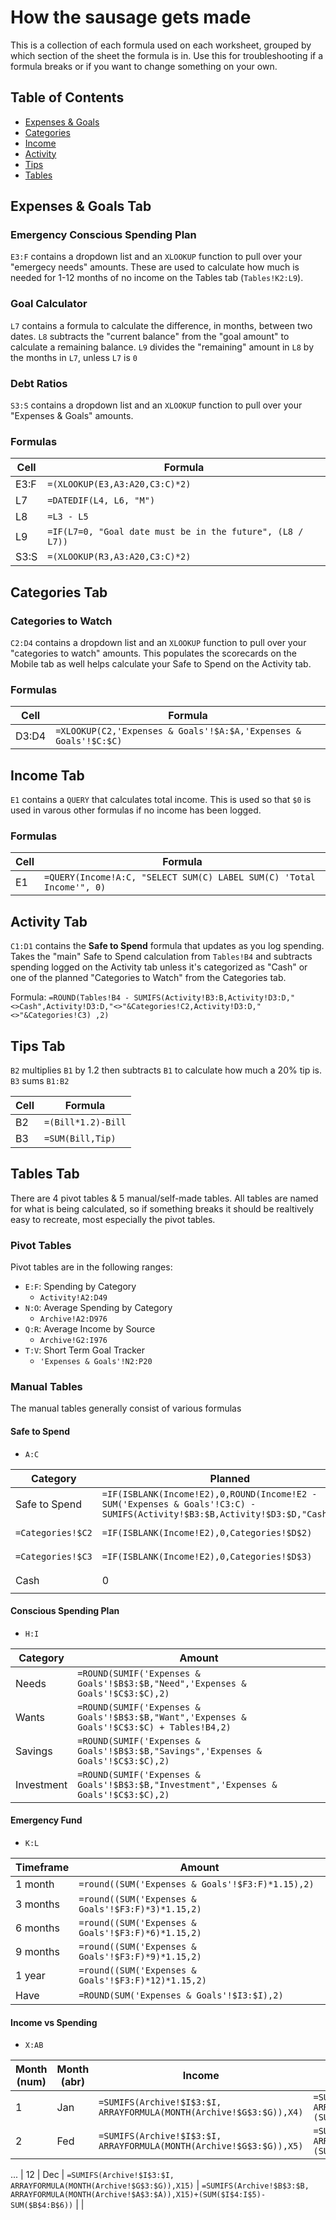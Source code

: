 # How the sausage gets made

This is a collection of each formula used on each worksheet, grouped by which section of the sheet the formula is in. Use this for troubleshooting if a formula breaks or if you want to change something on your own.

## Table of Contents
- [Expenses & Goals](https://github.com/jeremyraby/simpleBudgetApp/blob/main/formulas.md#expenses--goals-tab)
- [Categories](https://github.com/jeremyraby/simpleBudgetApp/blob/main/formulas.md#categories-tab)
- [Income](https://github.com/jeremyraby/simpleBudgetApp/blob/main/formulas.md#income-tab)
- [Activity](https://github.com/jeremyraby/simpleBudgetApp/blob/main/formulas.md#activity-tab)
- [Tips](https://github.com/jeremyraby/simpleBudgetApp/blob/main/formulas.md#tips-tab)
- [Tables](https://github.com/jeremyraby/simpleBudgetApp/blob/main/formulas.md#tables-tab)

## Expenses & Goals Tab

### Emergency Conscious Spending Plan

`E3:F` contains a dropdown list and an `XLOOKUP` function to pull over your "emergecy needs" amounts. These are used to calculate how much is needed for 1-12 months of no income on the Tables tab (`Tables!K2:L9`).

### Goal Calculator

`L7` contains a formula to calculate the difference, in months, between two dates.
`L8` subtracts the "current balance" from the "goal amount" to calculate a remaining balance.
`L9` divides the "remaining" amount in `L8` by the months in `L7`, unless `L7` is `0`

### Debt Ratios
`S3:S` contains a dropdown list and an `XLOOKUP` function to pull over your "Expenses & Goals" amounts.

### Formulas
| Cell | Formula |
| --- | --- |
| E3:F | `=(XLOOKUP(E3,A3:A20,C3:C)*2)` |
| L7 | `=DATEDIF(L4, L6, "M")` |
| L8 | `=L3 - L5` |
| L9 | `=IF(L7=0, "Goal date must be in the future", (L8 / L7))` |
| S3:S | `=(XLOOKUP(R3,A3:A20,C3:C)*2)` |

## Categories Tab

### Categories to Watch

`C2:D4` contains a dropdown list and an `XLOOKUP` function to pull over your "categories to watch" amounts. This populates the scorecards on the Mobile tab as well helps calculate your Safe to Spend on the Activity tab.

### Formulas

| Cell | Formula |
| --- | --- |
| D3:D4 | `=XLOOKUP(C2,'Expenses & Goals'!$A:$A,'Expenses & Goals'!$C:$C)` |

## Income Tab

`E1` contains a `QUERY` that calculates total income. This is used so that `$0` is used in varous other formulas if no income has been logged.

### Formulas

| Cell | Formula |
| --- | --- |
| E1 | `=QUERY(Income!A:C, "SELECT SUM(C) LABEL SUM(C) 'Total Income'", 0)` |

## Activity Tab

`C1:D1` contains the **Safe to Spend** formula that updates as you log spending. Takes the "main" Safe to Spend calculation from `Tables!B4` and subtracts spending logged on the Activity tab unless it's categorized as "Cash" or one of the planned "Categories to Watch" from the Categories tab.

Formula:
`=ROUND(Tables!B4 - SUMIFS(Activity!B3:B,Activity!D3:D,"<>Cash",Activity!D3:D,"<>"&Categories!C2,Activity!D3:D,"<>"&Categories!C3)
,2)`

## Tips Tab

`B2` multiplies `B1` by 1.2 then subtracts `B1` to calculate how much a 20% tip is.
`B3` sums `B1:B2`

| Cell | Formula |
| --- | --- |
| B2 | `=(Bill*1.2)-Bill` |
| B3 | `=SUM(Bill,Tip)` |

## Tables Tab

There are 4 pivot tables & 5 manual/self-made tables. All tables are named for what is being calculated, so if something breaks it should be realtively easy to recreate, most especially the pivot tables.

### Pivot Tables

Pivot tables are in the following ranges:

- `E:F`: Spending by Category
  - `Activity!A2:D49` 
- `N:O`: Average Spending by Category
  - `Archive!A2:D976` 
- `Q:R`: Average Income by Source
  - `Archive!G2:I976` 
- `T:V`: Short Term Goal Tracker
  - `'Expenses & Goals'!N2:P20` 

### Manual Tables

The manual tables generally consist of various formulas

#### Safe to Spend
- `A:C`

| Category | Planned | Actual |
| --- | --- | --- |
| Safe to Spend | `=IF(ISBLANK(Income!E2),0,ROUND(Income!E2 - SUM('Expenses & Goals'!C3:C) - SUMIFS(Activity!$B3:$B,Activity!$D3:$D,"Cash"),2))` | `=Activity!$C$1-SUMIFS(Activity!$B3:$B,Activity!$D3:$D,"Cash")` |
| `=Categories!$C2` | `=IF(ISBLANK(Income!E2),0,Categories!$D$2)` | `=B5-SUMIFS(Activity!$B$3:$B,Activity!$D$3:$D,"="&Categories!C2)` |
| `=Categories!$C3` | `=IF(ISBLANK(Income!E2),0,Categories!$D$3)` | `=B6-SUMIFS(Activity!$B$3:$B,Activity!$D$3:$D,"="&Categories!C3)` |
| Cash | 0 | `=SUMIF(Income!B$2:B,"Cash",Income!C$2:C)-(SUMIF(Activity!$D3:$D,"Cash",Activity!$B3:$B))` |

#### Conscious Spending Plan
- `H:I`

| Category | Amount |
| --- | --- |
| Needs | `=ROUND(SUMIF('Expenses & Goals'!$B$3:$B,"Need",'Expenses & Goals'!$C$3:$C),2)` |
| Wants | `=ROUND(SUMIF('Expenses & Goals'!$B$3:$B,"Want",'Expenses & Goals'!$C$3:$C) + Tables!B4,2)` |
| Savings | `=ROUND(SUMIF('Expenses & Goals'!$B$3:$B,"Savings",'Expenses & Goals'!$C$3:$C),2)` |
| Investment | `=ROUND(SUMIF('Expenses & Goals'!$B$3:$B,"Investment",'Expenses & Goals'!$C$3:$C),2)` |

#### Emergency Fund
- `K:L`

| Timeframe | Amount |
| --- | --- |
| 1 month | `=round((SUM('Expenses & Goals'!$F3:F)*1.15),2)` |
| 3 months | `=round((SUM('Expenses & Goals'!$F3:F)*3)*1.15,2)` |
| 6 months | `=round((SUM('Expenses & Goals'!$F3:F)*6)*1.15,2)` |
| 9 months | `=round((SUM('Expenses & Goals'!$F3:F)*9)*1.15,2)` |
| 1 year | `=round((SUM('Expenses & Goals'!$F3:F)*12)*1.15,2)` |
| Have | `=ROUND(SUM('Expenses & Goals'!$I3:$I),2)` |

#### Income vs Spending
- `X:AB`

| Month (num) | Month (abr) | Income | Spending | YTD Income |
| --- | --- | --- | --- | --- |
| 1 | Jan | `=SUMIFS(Archive!$I$3:$I, ARRAYFORMULA(MONTH(Archive!$G$3:$G)),X4)` | `=SUMIFS(Archive!$B$3:$B, ARRAYFORMULA(MONTH(Archive!$A$3:$A)),X4)+(SUM($I$4:I$5)-SUM($B$4:B$6))` | `=SUM(Z4:Z15)` |
| 2 | Fed | `=SUMIFS(Archive!$I$3:$I, ARRAYFORMULA(MONTH(Archive!$G$3:$G)),X5)` | `=SUMIFS(Archive!$B$3:$B, ARRAYFORMULA(MONTH(Archive!$A$3:$A)),X5)+(SUM($I$4:I$5)-SUM($B$4:B$6))` | |
...
| 12 | Dec | `=SUMIFS(Archive!$I$3:$I, ARRAYFORMULA(MONTH(Archive!$G$3:$G)),X15)` | `=SUMIFS(Archive!$B$3:$B, ARRAYFORMULA(MONTH(Archive!$A$3:$A)),X15)+(SUM($I$4:I$5)-SUM($B$4:B$6))` | |










